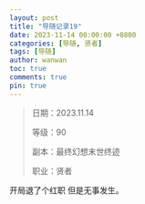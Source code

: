 ```yaml
---
layout: post
title: "导随记录19"
date: 2023-11-14 00:00:00 +0800
categories: [导随, 贤者]
tags: [导随]
author: wanwan
toc: true
comments: true
pin: true
---
```

> 日期：2023.11.14
>
> 等级：90
>
> 副本：最终幻想末世终迹
>
> 职业：贤者

开局退了个红职 但是无事发生。